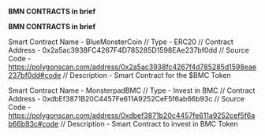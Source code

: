 **BMN CONTRACTS in brief**


**BMN CONTRACTS in brief**

Smart Contract Name   - BlueMonsterCoin // 
Type                  - ERC20 // 
Contract Address      - 0x2a5ac3938FC4267F4D785285D1598EAe237bf0dd // 
Source Code           - https://polygonscan.com/address/0x2a5ac3938fc4267f4d785285d1598eae237bf0dd#code // 
Description           - Smart Contract for the $BMC Token



Smart Contract Name   - MonsterpadBMC // 
Type                  - Invest in BMC // 
Contract Address      - 0xdbEf3871B20C4457Fe611A9252CeF5f6ab66b93c // 
Source Code           - https://polygonscan.com/address/0xdbef3871b20c4457fe611a9252cef5f6ab66b93c#code // 
Description           - Smart Contract to invest in BMC Token


